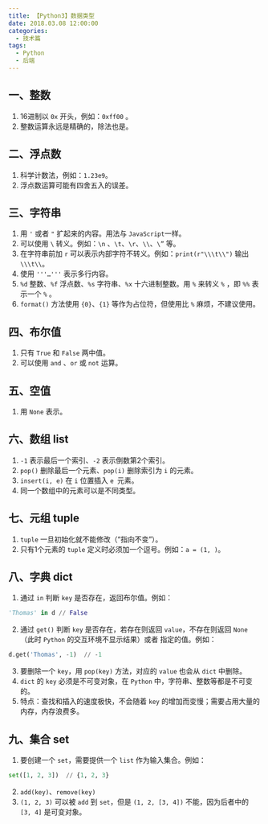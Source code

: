 ```yaml
---
title: 【Python3】数据类型
date: 2018.03.08 12:00:00
categories:
  - 技术篇
tags: 
  - Python
  - 后端
---
```


## 一、整数
1. 16进制以 `0x` 开头，例如：`0xff00` 。
2. 整数运算永远是精确的，除法也是。

## 二、浮点数
1. 科学计数法，例如：`1.23e9`。
2. 浮点数运算可能有四舍五入的误差。

## 三、字符串
1. 用 `'` 或者 `"` 扩起来的内容。用法与 `JavaScript`一样。
2. 可以使用 `\` 转义。例如：`\n` 、`\t`、`\r`、`\\`、`\”` 等。
3. 在字符串前加 `r` 可以表示内部字符不转义。例如：`print(r"\\\t\\")` 输出 `\\\t\\`。
4. 使用 `'''…'''` 表示多行内容。
5. `%d` 整数、`%f` 浮点数、`%s` 字符串、`%x` 十六进制整数。用 `%` 来转义 `%` ，即 `%%` 表示一个 `%` 。
6. `format()` 方法使用 `{0}`、`{1}` 等作为占位符，但使用比 `%` 麻烦，不建议使用。

## 四、布尔值
1. 只有 `True` 和 `False` 两中值。
2. 可以使用 `and` 、`or` 或 `not` 运算。

## 五、空值
1. 用 `None` 表示。

## 六、数组 list
1. `-1` 表示最后一个索引、`-2` 表示倒数第2个索引。
2. `pop()` 删除最后一个元素、`pop(i)` 删除索引为 `i` 的元素。
3. `insert(i, e)` 在 `i` 位置插入 `e `元素。
4. 同一个数组中的元素可以是不同类型。

## 七、元组 tuple
1. `tuple` 一旦初始化就不能修改（“指向不变”）。
2. 只有1个元素的 `tuple` 定义时必须加一个逗号。例如：`a = (1, )`。

## 八、字典 dict
1. 通过 `in` 判断 `key` 是否存在，返回布尔值。例如：
```python
'Thomas' in d // False
```

2. 通过 `get()` 判断 `key` 是否存在，若存在则返回 `value`，不存在则返回 `None`（此时 `Python` 的交互环境不显示结果）或者 指定的值。例如：
```python
d.get('Thomas', -1)  // -1
```

3. 要删除一个 `key`，用 `pop(key)` 方法，对应的 `value` 也会从 `dict` 中删除。
4. `dict` 的 `key` 必须是不可变对象，在 `Python` 中，字符串、整数等都是不可变的。
5. 特点：查找和插入的速度极快，不会随着 `key` 的增加而变慢；需要占用大量的内存，内存浪费多。

## 九、集合 set
1. 要创建一个 `set`，需要提供一个 `list` 作为输入集合。例如：
```python
set([1, 2, 3])  // {1, 2, 3}
```

2. `add(key)`、`remove(key)`
3. `(1, 2, 3)` 可以被 `add` 到 `set`，但是 `(1, 2, [3, 4])` 不能，因为后者中的 `[3, 4]` 是可变对象。